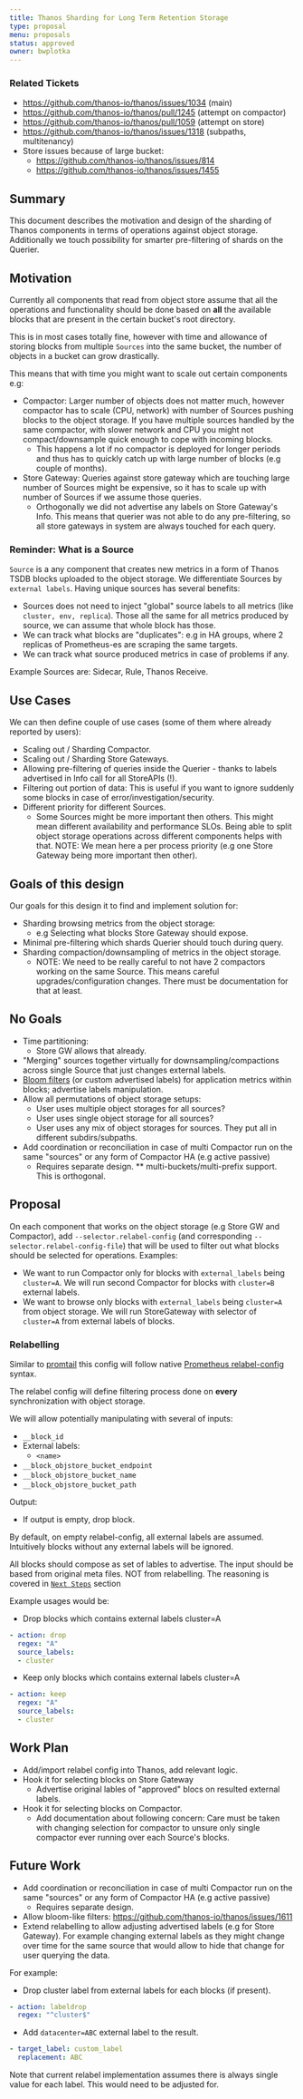 ```yaml
---
title: Thanos Sharding for Long Term Retention Storage
type: proposal
menu: proposals
status: approved
owner: bwplotka
---
```


### Related Tickets

* https://github.com/thanos-io/thanos/issues/1034 (main)
* https://github.com/thanos-io/thanos/pull/1245 (attempt on compactor)
* https://github.com/thanos-io/thanos/pull/1059 (attempt on store)
* https://github.com/thanos-io/thanos/issues/1318 (subpaths, multitenancy)
* Store issues because of large bucket:
  * https://github.com/thanos-io/thanos/issues/814
  * https://github.com/thanos-io/thanos/issues/1455

## Summary

This document describes the motivation and design of the sharding of Thanos components in terms of operations against object storage.
Additionally we touch possibility for smarter pre-filtering of shards on the Querier.

## Motivation

Currently all components that read from object store assume that all the operations and functionality should be done based
on **all** the available blocks that are present in the certain bucket's root directory.

This is in most cases totally fine, however with time and allowance of storing blocks from multiple `Sources` into the same bucket,
the number of objects in a bucket can grow drastically.

This means that with time you might want to scale out certain components e.g:

* Compactor: Larger number of objects does not matter much, however compactor has to scale (CPU, network) with number of Sources pushing blocks to the object storage.
If you have multiple sources handled by the same compactor, with slower network and CPU you might not compact/downsample quick enough to cope with incoming blocks.
    * This happens a lot if no compactor is deployed for longer periods and thus has to quickly catch up with large number of blocks (e.g couple of months).
* Store Gateway: Queries against store gateway which are touching large number of Sources might be expensive, so it has to scale up with number of Sources if we assume those queries.
    * Orthogonally we did not advertise any labels on Store Gateway's Info. This means that querier was not able to do any pre-filtering, so all store gateways in system are always touched for each query.

### Reminder: What is a Source

`Source` is a any component that creates new metrics in a form of Thanos TSDB blocks uploaded to the object storage. We differentiate Sources by `external labels`.
Having unique sources has several benefits:

 * Sources does not need to inject "global" source labels to all metrics (like `cluster, env, replica`). Those all the same for all metrics produced by source, we can assume that whole block has those.
 * We can track what blocks are "duplicates": e.g in HA groups, where 2 replicas of Prometheus-es are scraping the same targets.
 * We can track what source produced metrics in case of problems if any.

Example Sources are: Sidecar, Rule, Thanos Receive.

## Use Cases

We can then define couple of use cases (some of them where already reported by users):

* Scaling out / Sharding Compactor.
* Scaling out / Sharding Store Gateways.
* Allowing pre-filtering of queries inside the Querier - thanks to labels advertised in Info call for all StoreAPIs (!).
* Filtering out portion of data: This is useful if you want to ignore suddenly some blocks in case of error/investigation/security.
* Different priority for different Sources.
    * Some Sources might be more important then others. This might mean different availability and performance SLOs.
    Being able to split object storage operations across different components helps with that. NOTE: We mean here a per process priority (e.g one Store Gateway being more important then other).

## Goals of this design

Our goals for this design it to find and implement solution for:

* Sharding browsing metrics from the object storage:
  * e.g Selecting what blocks Store Gateway should expose.
* Minimal pre-filtering which shards Querier should touch during query.
* Sharding compaction/downsampling of metrics in the object storage.
  * NOTE: We need to be really careful to not have 2 compactors working on the same Source.
  This means careful upgrades/configuration changes. There must be documentation for that at least.

## No Goals

* Time partitioning:
  * Store GW allows that already.
* "Merging" sources together virtually for downsampling/compactions across single Source that just changes external labels.
* [Bloom filters](https://github.com/thanos-io/thanos/issues/1611) (or custom advertised labels) for application metrics within blocks; advertise labels manipulation.
* Allow all permutations of object storage setups:
    * User uses multiple object storages for all sources?
    * User uses single object storage for all sources?
    * User uses any mix of object storages for sources. They put all in different subdirs/subpaths.
* Add coordination or reconciliation in case of multi Compactor run on the same "sources" or any form of Compactor HA (e.g active passive)
    * Requires separate design.
** multi-buckets/multi-prefix support. This is orthogonal.

## Proposal

On each component that works on the object storage (e.g Store GW and Compactor), add `--selector.relabel-config`
(and corresponding `--selector.relabel-config-file`) that will be used to filter out what blocks should be selected for operations. Examples:

* We want to run Compactor only for blocks with `external_labels` being `cluster=A`. We will run second Compactor for blocks with `cluster=B` external labels.
* We want to browse only blocks with `external_labels` being `cluster=A` from object storage. We will run StoreGateway with selector of `cluster=A` from external labels of blocks.

### Relabelling

Similar to [promtail](https://github.com/grafana/loki/blob/master/docs/promtail.md#scrape-configs) this config will follow native
[Prometheus relabel-config](https://prometheus.io/docs/prometheus/latest/configuration/configuration/#relabel_config) syntax.

The relabel config will define filtering process done on **every** synchronization with object storage.

We will allow potentially manipulating with several of inputs:

* `__block_id`
* External labels:
  * `<name>`
* `__block_objstore_bucket_endpoint`
* `__block_objstore_bucket_name`
* `__block_objstore_bucket_path`

Output:

* If output is empty, drop block.

By default, on empty relabel-config, all external labels are assumed.
Intuitively blocks without any external labels will be ignored.

All blocks should compose as set of lables to advertise. The input should be based from original meta files. NOT from relabelling.
The reasoning is covered in [`Next Steps`](#Future-Work) section

Example usages would be:

* Drop blocks which contains external labels cluster=A

```yaml
- action: drop
  regex: "A"
  source_labels:
  - cluster
```

* Keep only blocks which contains external labels cluster=A
```yaml
- action: keep
  regex: "A"
  source_labels:
  - cluster
```

## Work Plan

* Add/import relabel config into Thanos, add relevant logic.
* Hook it for selecting blocks on Store Gateway
    * Advertise original lables of "approved" blocs on resulted external labels.
* Hook it for selecting blocks on Compactor.
    * Add documentation about following concern: Care must be taken with changing selection for compactor to unsure only single compactor ever running over each Source's blocks.

## Future Work

* Add coordination or reconciliation in case of multi Compactor run on the same "sources" or any form of Compactor HA (e.g active passive)
    * Requires separate design.
* Allow bloom-like filters: https://github.com/thanos-io/thanos/issues/1611
* Extend relabelling to allow adjusting advertised labels (e.g for Store Gateway). For example changing external labels as they might change over time for the same source that would allow to
hide that change for user querying the data.

For example:

* Drop cluster label from external labels for each blocks (if present).

```yaml
- action: labeldrop
  regex: "^cluster$"

```

* Add `datacenter=ABC` external label to the result.

```yaml
- target_label: custom_label
  replacement: ABC
```

Note that current relabel implementation assumes there is always single value for each label. This would need to be adjusted for.

